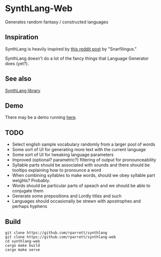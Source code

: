 # SynthLang-Web

Generates random fantasy / constructed languages

## Inspiration

SynthLang is heavily inspired by [this reddit post](https://www.reddit.com/r/proceduralgeneration/comments/49x6ry/procedural_language_generator/) by "Snarfilingus."

SynthLang doesn't do a lot of the fancy things that Language Generator does (yet?).

## See also

[SynthLang library](https://github.com/rparrett/synthlang)

## Demo

There may be a demo running [here](https://synthlang.robparrett.com).

## TODO

- Select english sample vocabulary randomly from a larger pool of words
- Some sort of UI for generating more text with the current language
- Some sort of UI for tweaking language parameters
- Improved (optional? parametric?) filtering of output for pronounceability
- Syllable parts should be associated with sounds and there should be tooltips explaining how to pronounce a word
- When combining syllables to make words, should we obey syllable part weights? Probably.
- Words should be particular parts of speach and we should be able to conjugate them
- Generate some prepositions and Lordly titles and such
- Languages should occasionally be strewn with apostrophes and perhaps hyphens

## Build

```
git clone https://github.com/rparrett/synthlang
git clone https://github.com/rparrett/synthlang-web
cd synthlang-web
cargo make build
cargo make serve
```
